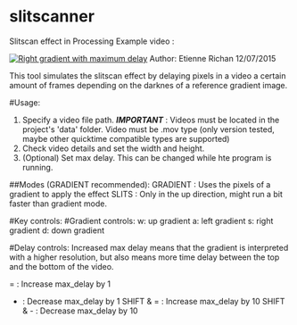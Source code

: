 # slitscanner
Slitscan effect in Processing
Example video :

[![Right gradient with maximum delay](https://www.youtube.com/watch?v=cNnaRpf-W5U/5.jpg)](https://www.youtube.com/watch?v=cNnaRpf-W5U)
Author:
Etienne Richan
12/07/2015

This tool simulates the slitscan effect by delaying pixels in a video a certain amount of frames depending on the darknes of a reference gradient image.

#Usage:
1. Specify a video file path. 
  ***IMPORTANT*** : Videos must be located in the project's 'data' folder. 
  Video must be .mov type (only version tested, maybe other quicktime compatible types are supported)
2. Check video details and set the width and height.
3. (Optional) Set max delay. This can be changed while hte program is running.


##Modes (GRADIENT recommended):
  GRADIENT : Uses the pixels of a gradient to apply the effect
  SLITS : Only in the up direction, might run a bit faster than gradient mode. 


#Key controls:
#Gradient controls:
  w: up gradient
  a: left gradient
  s: right gradient
  d: down gradient

#Delay controls:
  Increased max delay means that the gradient is interpreted with a higher resolution, 
  but also means more time delay between the top and the bottom of the video. 

  = : Increase max_delay by 1
  - : Decrease max_delay by 1
  SHIFT & = : Increase max_delay by 10
  SHIFT & - : Decrease max_delay by 10


